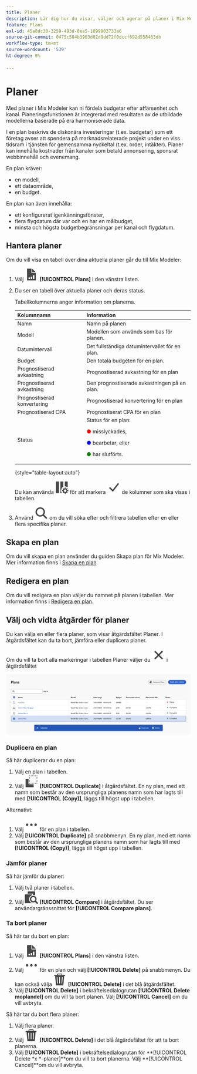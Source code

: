 ```yaml
---
title: Planer
description: Lär dig hur du visar, väljer och agerar på planer i Mix Modeler.
feature: Plans
exl-id: 45a8dc30-3259-493d-8ea5-1899903733a6
source-git-commit: 0475c584b3963d02d9dd72f0dccf692d558463db
workflow-type: tm+mt
source-wordcount: '539'
ht-degree: 0%

---
```


# Planer

Med planer i Mix Modeler kan ni fördela budgetar efter affärsenhet och kanal. Planeringsfunktionen är integrerad med resultaten av de utbildade modellerna baserade på era harmoniserade data.

I en plan beskrivs de diskonära investeringar (t.ex. budgetar) som ett företag avser att spendera på marknadsrelaterade projekt under en viss tidsram i tjänsten för gemensamma nyckeltal (t.ex. order, intäkter). Planer kan innehålla kostnader från kanaler som betald annonsering, sponsrat webbinnehåll och evenemang.

En plan kräver:

- en modell,
- ett dataområde,
- en budget.

En plan kan även innehålla:

- ett konfigurerat igenkänningsfönster,
- flera flygdatum där var och en har en målbudget,
- minsta och högsta budgetbegränsningar per kanal och flygdatum.


## Hantera planer

Om du vill visa en tabell över dina aktuella planer går du till Mix Modeler:

1. Välj ![](/help/assets/icons/FileChart.svg) **[!UICONTROL Plans]** i den vänstra listen.

1. Du ser en tabell över aktuella planer och deras status.

   Tabellkolumnerna anger information om planerna.

   | Kolumnnamn | Information |
   |---|---|
   | Namn | Namn på planen |
   | Modell | Modellen som används som bas för planen. |
   | Datumintervall | Det fullständiga datumintervallet för en plan. |
   | Budget | Den totala budgeten för en plan. |
   | Prognostiserad avkastning | Prognostiserad avkastning för en plan |
   | Prognostiserad avkastning | Den prognostiserade avkastningen på en plan. |
   | Prognostiserad konvertering | Prognostiserad konvertering för en plan |
   | Prognostiserad CPA | Prognostiserat CPA för en plan |
   | Status | Status för en plan: <p><span style="color:red"> ●</span> misslyckades, <p><span style="color:blue"> ●</span> bearbetar, eller <p><span style="color:green"> ●</span> har slutförts. |

   {style="table-layout:auto"}

   Du kan använda ![ColumnSetting](/help/assets/icons/ColumnSetting.svg) för att markera ![Bock](/help/assets/icons/Checkmark.svg) de kolumner som ska visas i tabellen.

1. Använd ![Sök](/help/assets/icons/Search.svg) om du vill söka efter och filtrera tabellen efter en eller flera specifika planer.

## Skapa en plan

Om du vill skapa en plan använder du guiden Skapa plan för Mix Modeler. Mer information finns i [Skapa en plan](create.md).


## Redigera en plan

Om du vill redigera en plan väljer du namnet på planen i tabellen. Mer information finns i [Redigera en plan](edit.md).


## Välj och vidta åtgärder för planer

Du kan välja en eller flera planer, som visar åtgärdsfältet Planer. I åtgärdsfältet kan du ta bort, jämföra eller duplicera planer.

Om du vill ta bort alla markeringar i tabellen Planer väljer du ![Stäng](/help/assets/icons/Close.svg) i åtgärdsfältet

![Åtgärdsfältet Planer](/help/assets/plans-action-bar.png)

### Duplicera en plan

Så här duplicerar du en plan:

1. Välj en plan i tabellen.
1. Välj ![Kopiera](/help/assets/icons/Copy.svg) **[!UICONTROL Duplicate]** i åtgärdsfältet. En ny plan, med ett namn som består av den ursprungliga planens namn som har lagts till med **[!UICONTROL (Copy)]**, läggs till högst upp i tabellen.

Alternativt:

1. Välj ![Mer](/help/assets/icons/More.svg) för en plan i tabellen.
1. Välj **[!UICONTROL Duplicate]** på snabbmenyn. En ny plan, med ett namn som består av den ursprungliga planens namn som har lagts till med **[!UICONTROL (Copy)]**, läggs till högst upp i tabellen.

### Jämför planer

Så här jämför du planer:

1. Välj två planer i tabellen.
1. Välj ![Jämför](/help/assets/icons/Compare.svg) **[!UICONTROL Compare]** i åtgärdsfältet. Du ser användargränssnittet för **[!UICONTROL Compare plans]**.


### Ta bort planer

Så här tar du bort en plan:

1. Välj ![](/help/assets/icons/FileChart.svg) **[!UICONTROL Plans]** i den vänstra listen.
1. Välj ![Mer](/help/assets/icons/More.svg) för en plan och välj **[!UICONTROL Delete]** på snabbmenyn. Du kan också välja ![Ta bort](/help/assets/icons/Delete.svg) **[!UICONTROL Delete]** i det blå åtgärdsfältet.
1. Välj **[!UICONTROL Delete]** i bekräftelsedialogrutan **[!UICONTROL Delete moplandel]** om du vill ta bort planen. Välj **[!UICONTROL Cancel]** om du vill avbryta.

Så här tar du bort flera planer:

1. Välj flera planer.
1. Välj ![Ta bort](/help/assets/icons/Delete.svg) **[!UICONTROL Delete]** i det blå åtgärdsfältet för att ta bort planerna.
1. Välj **[!UICONTROL Delete]** i bekräftelsedialogrutan för **[!UICONTROL Delete *x *-planer]**om du vill ta bort planerna. Välj **[!UICONTROL Cancel]**om du vill avbryta.
